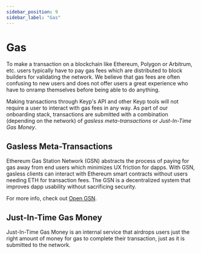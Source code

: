 ```yaml
---
sidebar_position: 9
sidebar_label: "Gas"
---
```


# Gas

To make a transaction on a blockchain like Ethereum, Polygon or Arbitrum, etc. users typically have to pay gas fees which are distributed to block builders for validating the network. We believe that gas fees are often confusing to new users and does not offer users a great experience who have to onramp themselves before being able to do anything.

Making transactions through Keyp's API and other Keyp tools will not require a user to interact with gas fees in any way. As part of our onboarding stack, transactions are submitted with a combination (depending on the network) of _gasless meta-transactions_ or _Just-In-Time Gas Money_.

## Gasless Meta-Transactions

Ethereum Gas Station Network (GSN) abstracts the process of paying for gas away from end users which minimizes UX friction for dapps. With GSN, gasless clients can interact with Ethereum smart contracts without users needing ETH for transaction fees. The GSN is a decentralized system that improves dapp usability without sacrificing security.

For more info, check out [Open GSN](https://docs.opengsn.org/).

## Just-In-Time Gas Money

Just-In-Time Gas Money is an internal service that airdrops users just the right amount of money for gas to complete their transaction, just as it is submitted to the network.
